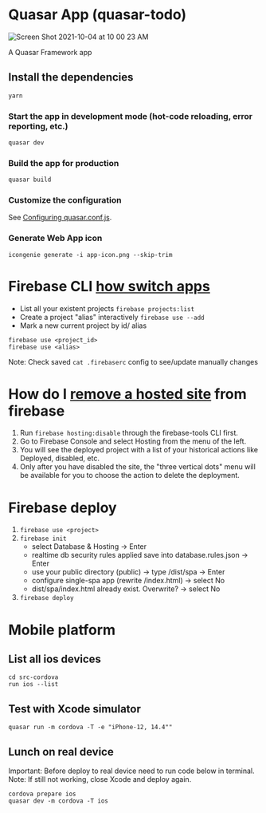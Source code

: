 # Quasar App (quasar-todo)

![Screen Shot 2021-10-04 at 10 00 23 AM](https://user-images.githubusercontent.com/1928898/135864924-9c85ff8a-89fc-4f93-8c9d-d3f530594e01.png)


A Quasar Framework app

## Install the dependencies
```bash
yarn
```

### Start the app in development mode (hot-code reloading, error reporting, etc.)
```bash
quasar dev
```


### Build the app for production
```bash
quasar build
```

### Customize the configuration
See [Configuring quasar.conf.js](https://quasar.dev/quasar-cli/quasar-conf-js).


### Generate Web App icon
```
icongenie generate -i app-icon.png --skip-trim
```

# Firebase CLI [how switch apps](https://stackoverflow.com/questions/36432458/how-do-i-switch-apps-from-the-firebase-cli)

- List all your existent projects
```firebase projects:list```
- Create a project "alias" interactively
```firebase use --add```
- Mark a new current project by id/ alias
```
firebase use <project_id>
firebase use <alias>
```

Note: Check saved ```cat .firebaserc``` config to see/update manually changes

# How do I [remove a hosted site](https://stackoverflow.com/questions/42591099/how-do-i-remove-a-hosted-site-from-firebase) from firebase
1. Run ```firebase hosting:disable``` through the firebase-tools CLI first.
2. Go to Firebase Console and select Hosting from the menu of the left.
3. You will see the deployed project with a list of your historical actions like Deployed, disabled, etc.
4. Only after you have disabled the site, the "three vertical dots" menu will be available for you to choose the action to delete the deployment.


# Firebase deploy
1. ```firebase use <project>```
2. ```firebase init```
    - select Database & Hosting -> Enter
    - realtime db security rules applied save into database.rules.json -> Enter
    - use your public directory (public) -> type /dist/spa -> Enter
    - configure single-spa app (rewrite /index.html) -> select No
    - dist/spa/index.html already exist. Overwrite? -> select No
3.  ```firebase deploy```

# Mobile platform
## List all ios devices
```
cd src-cordova
run ios --list
```

## Test with Xcode simulator
```quasar run -m cordova -T -e "iPhone-12, 14.4""```

## Lunch on real device
Important: Before deploy to real device need to run code below in terminal.
Note: If still not working, close Xcode and deploy again.
```
cordova prepare ios
quasar dev -m cordova -T ios
```

